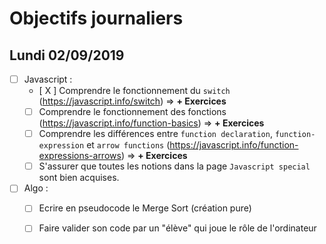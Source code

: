 # Objectifs journaliers

## Lundi 02/09/2019


* [  ] Javascript :
  * [ X ] Comprendre le fonctionnement du `switch` (https://javascript.info/switch) => **+ Exercices**
  * [  ] Comprendre le fonctionnement des fonctions (https://javascript.info/function-basics) => **+ Exercices**
  * [  ] Comprendre les différences entre `function declaration`, `function-expression` et `arrow functions` (https://javascript.info/function-expressions-arrows) => **+ Exercices**
  * [  ] S'assurer que toutes les notions dans la page `Javascript special` sont bien acquises.

* [  ] Algo : 
  * [  ] Ecrire en pseudocode le Merge Sort (création pure)
  * [  ] Faire valider son code par un "élève" qui joue le rôle de l'ordinateur


